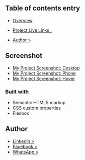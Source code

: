 ## Table of contents entry

- [Overview](https://ataullah1.github.io/NFT-preview-card-component/)
- [Project Live Links : ](https://ataullah1.github.io/NFT-preview-card-component/)

- [Author >](https://www.linkedin.com/in/md-ataullah/)

## Screenshot

- [My Project Screenshot: Desktop](./design/deskstop.png)
- [My Project Screenshot: Phone](./design/phone.png)
- [My Project Screenshot: Hover](./design/desktop_hover.png)

### Built with

- Semantic HTML5 markup
- CSS custom properties
- Flexbox

## Author

- [Linkedin >](https://www.linkedin.com/in/md-ataullah/)
- [Facebook >](https://www.facebook.com/MdAtaullah11)
- [WhatsApp >](https://api.whatsapp.com/send/?phone=8801719199967&text&type=phone_number&app_absent=0)
